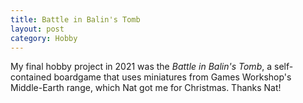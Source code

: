 ```yaml
---
title: Battle in Balin's Tomb
layout: post
category: Hobby
---
```


My final hobby project in 2021 was the *Battle in Balin's Tomb*, a self-contained boardgame that uses miniatures from Games Workshop's Middle-Earth range, which Nat got me for Christmas. Thanks Nat!

